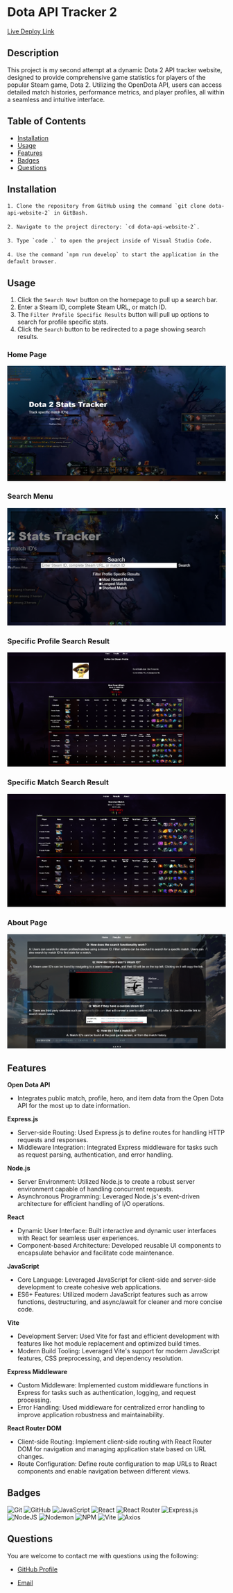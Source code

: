 # Dota API Tracker 2

[Live Deploy Link](https://dota-api-website-2.netlify.app/)

## Description

This project is my second attempt at a dynamic Dota 2 API tracker website, designed to provide comprehensive game statistics for players of the popular Steam game, Dota 2. Utilizing the OpenDota API, users can access detailed match histories, performance metrics, and player profiles, all within a seamless and intuitive interface.

## Table of Contents

- [Installation](#installation)
- [Usage](#usage)
- [Features](#features)
- [Badges](#badges)
- [Questions](#questions)

## Installation

```
1. Clone the repository from GitHub using the command `git clone dota-api-website-2` in GitBash.

2. Navigate to the project directory: `cd dota-api-website-2`.

3. Type `code .` to open the project inside of Visual Studio Code.

4. Use the command `npm run develop` to start the application in the default browser.
```

## Usage

1. Click the `Search Now!` button on the homepage to pull up a search bar.
2. Enter a Steam ID, complete Steam URL, or match ID.
3. The `Filter Profile Specific Results` button will pull up options to search for profile specific stats.
4. Click the `Search` button to be redirected to a page showing search results.

### Home Page

![Home Page](client/src/assets/images/home-page.png)

### Search Menu

![Search Menu](client/src/assets/images/search-menu.png)

### Specific Profile Search Result

![Specific Profile Search Result](client/src/assets/images/specific-steam-profile.png)

### Specific Match Search Result

![Specific Match Search Result](client/src/assets/images/specific-match.png)

### About Page

![About Page](client\src\assets\images\about-page.png)

## Features

**Open Dota API**

- Integrates public match, profile, hero, and item data from the Open Dota API for the most up to date information.

**Express.js**

- Server-side Routing: Used Express.js to define routes for handling HTTP requests and responses.
- Middleware Integration: Integrated Express middleware for tasks such as request parsing, authentication, and error handling.

**Node.js**

- Server Environment: Utilized Node.js to create a robust server environment capable of handling concurrent requests.
- Asynchronous Programming: Leveraged Node.js's event-driven architecture for efficient handling of I/O operations.

**React**

- Dynamic User Interface: Built interactive and dynamic user interfaces with React for seamless user experiences.
- Component-based Architecture: Developed reusable UI components to encapsulate behavior and facilitate code maintenance.

**JavaScript**

- Core Language: Leveraged JavaScript for client-side and server-side development to create cohesive web applications.
- ES6+ Features: Utilized modern JavaScript features such as arrow functions, destructuring, and async/await for cleaner and more concise code.

**Vite**

- Development Server: Used Vite for fast and efficient development with features like hot module replacement and optimized build times.
- Modern Build Tooling: Leveraged Vite's support for modern JavaScript features, CSS preprocessing, and dependency resolution.

**Express Middleware**

- Custom Middleware: Implemented custom middleware functions in Express for tasks such as authentication, logging, and request processing.
- Error Handling: Used middleware for centralized error handling to improve application robustness and maintainability.

**React Router DOM**

- Client-side Routing: Implement client-side routing with React Router DOM for navigation and managing application state based on URL changes.
- Route Configuration: Define route configuration to map URLs to React components and enable navigation between different views.

## Badges

![Git](https://img.shields.io/badge/git-%23F05033.svg?style=for-the-badge&logo=git&logoColor=white)
![GitHub](https://img.shields.io/badge/github-%23121011.svg?style=for-the-badge&logo=github&logoColor=white)
![JavaScript](https://img.shields.io/badge/javascript-%23323330.svg?style=for-the-badge&logo=javascript&logoColor=%23F7DF1E)
![React](https://img.shields.io/badge/react-%2320232a.svg?style=for-the-badge&logo=react&logoColor=%2361DAFB)
![React Router](https://img.shields.io/badge/React_Router-CA4245?style=for-the-badge&logo=react-router&logoColor=white)
![Express.js](https://img.shields.io/badge/express.js-%23404d59.svg?style=for-the-badge&logo=express&logoColor=%2361DAFB)
![NodeJS](https://img.shields.io/badge/node.js-6DA55F?style=for-the-badge&logo=node.js&logoColor=white)
![Nodemon](https://img.shields.io/badge/NODEMON-%23323330.svg?style=for-the-badge&logo=nodemon&logoColor=%BBDEAD)
![NPM](https://img.shields.io/badge/NPM-%23CB3837.svg?style=for-the-badge&logo=npm&logoColor=white)
![Vite](https://img.shields.io/badge/vite-%23646CFF.svg?style=for-the-badge&logo=vite&logoColor=white)
![Axios](https://img.shields.io/badge/Axios-%2300BFFF.svg?style=for-the-badge&logo=axios&logoColor=white)

## Questions

You are welcome to contact me with questions using the following:

- [GitHub Profile](https://github.com/bwing2)

- [Email](mailto:brandon.wing245@gmail.com)
